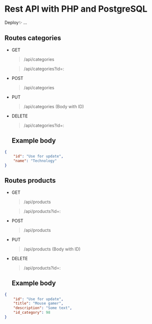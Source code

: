 # Rest API with PHP and PostgreSQL

Deploy✨ ...

## Routes categories

- GET
	> /api/categories
	
	> /api/categories?id=:

- POST
	> /api/categories
- PUT
	> /api/categories
  (Body with ID)
- DELETE
	> /api/categories?id=:
	
	## Example body

```json
{
	"id": "Use for update",
	"name": "Technology"
}
```

## Routes products

- GET
	> /api/products
	
	> /api/products?id=:

- POST
	> /api/products
- PUT
	> /api/products
  (Body with ID)
- DELETE
	> /api/products?id=:
	
	## Example body

```json
{
	"id": "Use for update",
	"title": "Mouse gamer",
	"description": "Some text",
	"id_category": 98
}
```
